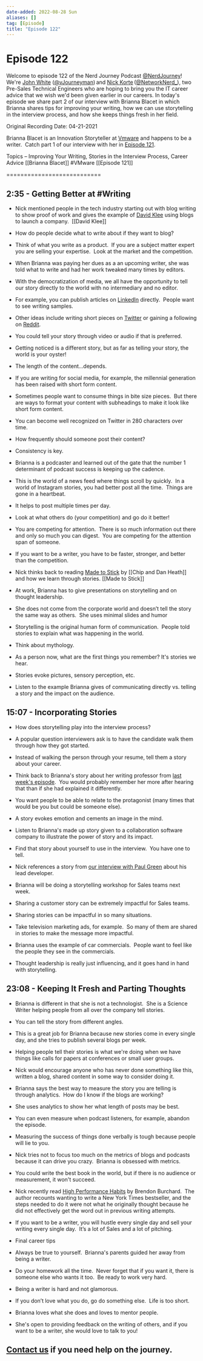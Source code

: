 ```yaml
---
date-added: 2022-08-28 Sun
aliases: []
tag: [Episode]
title: "Episode 122"
---
```


# Episode 122

Welcome to episode 122 of the Nerd Journey Podcast [@NerdJourney](https://twitter.com/NerdJourney/)! We're [John White](https://www.linkedin.com/in/vJourneyman/) ([@vJourneyman](https://twitter.com/vJourneyman)) and [Nick Korte](https://www.linkedin.com/in/nickkortenetworknerd/) ([@NetworkNerd_](https://twitter.com/NetworkNerd_/)), two Pre-Sales Technical Engineers who are hoping to bring you the IT career advice that we wish we'd been given earlier in our careers. In today's episode we share part 2 of our interview with Brianna Blacet in which Brianna shares tips for improving your writing, how we can use storytelling in the interview process, and how she keeps things fresh in her field.   

Original Recording Date: 04-21-2021 

Brianna Blacet is an Innovation Storyteller at [Vmware](https://octo.vmware.com) and happens to be a writer.  Catch part 1 of our interview with her in [Episode 121](https://nerd-journey.com/the-writer-and-the-storyteller-with-brianna-blacet-1-2). 

Topics – Improving Your Writing, Stories in the Interview Process, Career Advice [[Brianna Blacet]] #VMware [[Episode 121]]

=========================== 

## 2:35 - Getting Better at #Writing 

* Nick mentioned people in the tech industry starting out with blog writing to show proof of work and gives the example of [David Klee](https://nerd-journey.com/a-time-to-build-with-david-klee-2-2) using blogs to launch a company.  [[David Klee]]

* How do people decide what to write about if they want to blog? 

* Think of what you write as a product.  If you are a subject matter expert you are selling your expertise.  Look at the market and the competition. 

* When Brianna was paying her dues as a an upcoming writer, she was told what to write and had her work tweaked many times by editors. 

* With the democratization of media, we all have the opportunity to tell our story directly to the world with no intermediary and no editor. 

* For example, you can publish articles on [LinkedIn](https://www.linkedin.com/) directly.  People want to see writing samples. 

* Other ideas include writing short pieces on [Twitter](https://twitter.com/) or gaining a following on [Reddit](https://www.reddit.com/). 

* You could tell your story through video or audio if that is preferred. 

* Getting noticed is a different story, but as far as telling your story, the world is your oyster! 

* The length of the content…depends. 

* If you are writing for social media, for example, the millennial generation has been raised with short form content. 

* Sometimes people want to consume things in bite size pieces.  But there are ways to format your content with subheadings to make it look like short form content. 

* You can become well recognized on Twitter in 280 characters over time.  

* How frequently should someone post their content? 

* Consistency is key. 

* Brianna is a podcaster and learned out of the gate that the number 1 determinant of podcast success is keeping up the cadence. 

* This is the world of a news feed where things scroll by quickly.  In a world of Instagram stories, you had better post all the time.  Things are gone in a heartbeat. 

* It helps to post multiple times per day.   

* Look at what others do (your competition) and go do it better! 

* You are competing for attention.  There is so much information out there and only so much you can digest.  You are competing for the attention span of someone.   

* If you want to be a writer, you have to be faster, stronger, and better than the competition. 

* Nick thinks back to reading [Made to Stick](https://www.amazon.com/Made-Stick-Ideas-Survive-Others/dp/1400064287) by [[Chip and Dan Heath]] and how we learn through stories. [[Made to Stick]]

* At work, Brianna has to give presentations on storytelling and on thought leadership. 

* She does not come from the corporate world and doesn’t tell the story the same way as others.  She uses minimal slides and humor  

* Storytelling is the original human form of communication.  People told stories to explain what was happening in the world. 

* Think about mythology. 

* As a person now, what are the first things you remember? It's stories we hear. 

* Stories evoke pictures, sensory perception, etc. 

* Listen to the example Brianna gives of communicating directly vs. telling a story and the impact on the audience. 

## 15:07 - Incorporating Stories 

* How does storytelling play into the interview process? 

* A popular question interviewers ask is to have the candidate walk them through how they got started. 

* Instead of walking the person through your resume, tell them a story about your career. 

* Think back to Brianna's story about her writing professor from [last week's episode](https://nerd-journey.com/the-writer-and-the-storyteller-with-brianna-blacet-1-2).  You would probably remember her more after hearing that than if she had explained it differently. 

* You want people to be able to relate to the protagonist (many times that would be you but could be someone else).   

* A story evokes emotion and cements an image in the mind. 

* Listen to Brianna's made up story given to a collaboration software company to illustrate the power of story and its impact. 

* Find that story about yourself to use in the interview.  You have one to tell. 

* Nick references a story from [our interview with Paul Green](https://nerd-journey.com/leadership-and-supporting-employee-potential-with-paul-green/) about his lead developer. 

* Brianna will be doing a storytelling workshop for Sales teams next week. 

* Sharing a customer story can be extremely impactful for Sales teams. 

* Sharing stories can be impactful in so many situations. 

* Take television marketing ads, for example.  So many of them are shared in stories to make the message more impactful. 

* Brianna uses the example of car commercials.  People want to feel like the people they see in the commercials.  

* Thought leadership is really just influencing, and it goes hand in hand with storytelling. 

## 23:08 - Keeping It Fresh and Parting Thoughts 

* Brianna is different in that she is not a technologist.  She is a Science Writer helping people from all over the company tell stories. 

* You can tell the story from different angles. 

* This is a great job for Brianna because new stories come in every single day, and she tries to publish several blogs per week. 

* Helping people tell their stories is what we're doing when we have things like calls for papers at conferences or small user groups.   

* Nick would encourage anyone who has never done something like this, written a blog, shared content in some way to consider doing it. 

* Brianna says the best way to measure the story you are telling is through analytics.  How do I know if the blogs are working? 

* She uses analytics to show her what length of posts may be best. 

* You can even measure when podcast listeners, for example, abandon the episode. 

* Measuring the success of things done verbally is tough because people will lie to you. 

* Nick tries not to focus too much on the metrics of blogs and podcasts because it can drive you crazy.  Brianna is obsessed with metrics. 

* You could write the best book in the world, but if there is no audience or measurement, it won't succeed. 

* Nick recently read [High Performance Habits](https://www.amazon.com/High-Performance-Habits-Extraordinary-People/dp/1401952852) by Brendon Burchard.  The author recounts wanting to write a New York Times bestseller, and the steps needed to do it were not what he originally thought because he did not effectively get the word out in previous writing attempts. 

* If you want to be a writer, you will hustle every single day and sell your writing every single day.  It’s a lot of Sales and a lot of pitching. 

* Final career tips 

* Always be true to yourself.  Brianna's parents guided her away from being a writer. 

* Do your homework all the time.  Never forget that if you want it, there is someone else who wants it too.  Be ready to work very hard.   

* Being a writer is hard and not glamorous.   

* If you don’t love what you do, go do something else.  Life is too short. 

* Brianna loves what she does and loves to mentor people.   

* She's open to providing feedback on the writing of others, and if you want to be a writer, she would love to talk to you! 

## [Contact us](https://twitter.com/NerdJourney) if you need help on the journey.